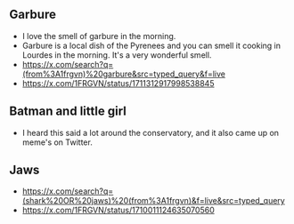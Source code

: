## Garbure

- I love the smell of garbure in the morning.
- Garbure is a local dish of the Pyrenees and you can smell it cooking in Lourdes in the morning. It's a very wonderful smell.
- https://x.com/search?q=(from%3A1frgvn)%20garbure&src=typed_query&f=live
- https://x.com/1FRGVN/status/1711312917998538845

## Batman and little girl

- I heard this said a lot around the conservatory, and it also came up on meme's on Twitter.

## Jaws

- https://x.com/search?q=(shark%20OR%20jaws)%20(from%3A1frgvn)&f=live&src=typed_query
- https://x.com/1FRGVN/status/1710011124635070560
